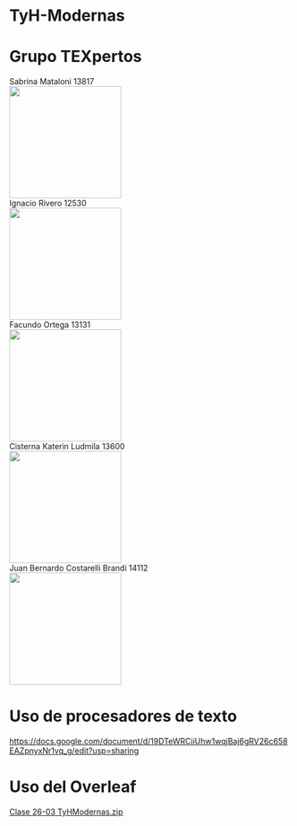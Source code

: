 # TyH-Modernas
# Grupo TEXpertos
Sabrina Mataloni 13817 <br>
<img src="https://github.com/user-attachments/assets/5a9e85f2-e273-47cb-8444-4681df6af8ef" width="200"> <br>
Ignacio Rivero 12530 <br>
<img src="https://github.com/user-attachments/assets/7d9ab3a7-7b59-47b4-bdf9-f710a7d07631" width="200"> <br>
Facundo Ortega 13131 <br>
<img src="https://github.com/user-attachments/assets/4ea102dd-fbd8-4b43-a47b-d3876e21507f" width="200"> <br>
Cisterna Katerin Ludmila 13600 <br>
<img src="https://github.com/user-attachments/assets/ab4aaace-2eea-48ff-9382-0ed315ec86d1" width="200"> <br>
Juan Bernardo Costarelli Brandi 14112 <br>
<img src="https://github.com/user-attachments/assets/97880e35-f78d-45f9-bac0-c70d47e96a73" width="200"> <br>


# Uso de procesadores de texto
https://docs.google.com/document/d/19DTeWRCiiUhw1wqjBaj6gRV26c658EAZpnyxNr1vq_g/edit?usp=sharing

# Uso del Overleaf
[Clase 26-03 TyHModernas.zip](https://github.com/user-attachments/files/19674292/Clase.26-03.TyHModernas.zip)
